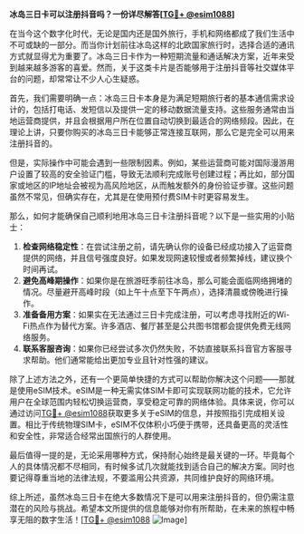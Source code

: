 **冰岛三日卡可以注册抖音吗？一份详尽解答[[TG💪+ @esim1088](https://t.me/s/esim1088)]**

在当今这个数字化时代，无论是国内还是国外旅行，手机和网络都成了我们生活中不可或缺的一部分。而当你计划前往冰岛这样的北欧国家旅行时，选择合适的通讯方式就显得尤为重要了。冰岛三日卡作为一种短期流量和通话解决方案，近年来受到越来越多游客的喜爱。然而，关于这类卡片是否能够用于注册抖音等社交媒体平台的问题，却常常让不少人心生疑惑。

首先，我们需要明确一点：冰岛三日卡本身是为满足短期旅行者的基本通信需求设计的，包括打电话、发短信以及提供一定的移动数据流量支持。这些服务通常由当地运营商提供，并且会根据用户所在位置自动切换到最适合的网络频段。因此，在理论上讲，只要你购买的冰岛三日卡能够正常连接互联网，那么它是完全可以用来注册抖音的。

但是，实际操作中可能会遇到一些限制因素。例如，某些运营商可能对国际漫游用户设置了较高的安全验证门槛，导致无法顺利完成账号创建过程；再比如，部分国家或地区的IP地址会被视为高风险地区，从而触发额外的身份验证步骤。这些问题虽然不常见，但确实存在，尤其是在使用预付费SIM卡时更容易发生。

那么，如何才能确保自己顺利地用冰岛三日卡注册抖音呢？以下是一些实用的小贴士：

1. **检查网络稳定性**：在尝试注册之前，请先确认你的设备已经成功接入了运营商提供的网络，并且信号强度良好。如果发现网速较慢或者频繁掉线，建议换个时间再试。
2. **避免高峰期操作**：如果你是在旅游旺季前往冰岛，那么可能会面临网络拥堵的情况。尽量避开高峰时段（如上午十点至下午两点），选择清晨或傍晚进行操作。
3. **准备备用方案**：如果实在无法通过三日卡完成注册，可以考虑寻找附近的Wi-Fi热点作为替代方案。许多酒店、餐厅甚至是公共图书馆都会提供免费无线网络服务。
4. **联系客服咨询**：如果你已经尝试多次仍然失败，不妨直接联系抖音官方客服寻求帮助。他们通常能给出更加专业且针对性强的建议。

除了上述方法之外，还有一个更简单快捷的方式可以帮助你解决这个问题——那就是使用eSIM技术。eSIM是一种无需实体SIM卡即可实现联网功能的技术，它允许用户在全球范围内轻松切换运营商，享受稳定可靠的网络体验。具体来说，你可以通过访问[TG💪+ @esim1088](https://t.me/s/esim1088)获取更多关于eSIM的信息，并按照指引完成相关设置。相比于传统物理SIM卡，eSIM不仅体积小巧便于携带，还具备更高的灵活性和安全性，非常适合经常出国旅行的人群使用。

最后值得一提的是，无论采用哪种方式，保持耐心始终是最关键的一环。毕竟每个人的具体情况都不尽相同，有时候多试几次就能找到适合自己的解决方案。同时也要记得尊重当地的法律法规，不要滥用公共资源，共同维护良好的网络环境。

综上所述，虽然冰岛三日卡在绝大多数情况下是可以用来注册抖音的，但仍需注意潜在的风险与挑战。希望本文所提供的信息能够对你有所帮助，在未来的旅程中畅享无阻的数字生活！[[TG💪+ @esim1088](https://t.me/s/esim1088) ![Image](https://i.postimg.cc/4NQfJmqS/Snipaste-2025-05-13-00-14-12.png)]